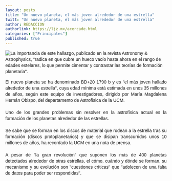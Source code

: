 ```yaml
---
layout: posts
title: "Un nuevo planeta, el más joven alrededor de una estrella"
twitt: "Un nuevo planeta, el más joven alrededor de una estrella"
author: REDACCION
authorlink: https://ljz.mx/acercade.html
categories: ["Principales"]
published: true
---
```

<span style="font-family: Arial, sans-serif; line-height: 19px;"><span style="font-family: Tahoma, Helvetica, Arial, sans-serif; line-height: 15px;"><img src="http://ljz.mx/images/stories/planeta.jpg" border="0" style="float: left; border: 0px initial initial;" /></span>La importancia de este hallazgo, publicado en la revista Astronomy & Astrophysics, "radica en que cubre un hueco vacío hasta ahora en el rango de edades estelares, lo que permite cimentar y contrastar las teorías de formación planetaria". </span>

<p style="text-align: justify;">
  <span style="font-family: Arial, sans-serif; line-height: 19px;">El nuevo planeta se ha denominado BD+20 1790 b y es "el más joven hallado alrededor de una estrella", cuya edad mínima está estimada en unos 35 millones de años, según este equipo de investigadores, dirigido por María Magdalena Hernán Obispo, del departamento de Astrofísica de la UCM. <br style="padding: 0px; margin: 0px;" /><br style="padding: 0px; margin: 0px;" />Uno de los grandes problemas sin resolver en la astrofísica actual es la formación de los planetas alrededor de las estrellas. <br style="padding: 0px; margin: 0px;" /><br style="padding: 0px; margin: 0px;" />Se sabe que se forman en los discos de material que rodean a la estrella tras su formación (discos protoplanetarios) y que se disipan transcurridos unos 10 millones de años, ha recordado la UCM en una nota de prensa. <br style="padding: 0px; margin: 0px;" /><br style="padding: 0px; margin: 0px;" />A pesar de "la gran revolución" que suponen los más de 400 planetas detectados alrededor de otras estrellas, el cómo, cuándo y dónde se forman, su mecanismo y su evolución son "cuestiones críticas" que "adolecen de una falta de datos para poder ser respondidas". </span>
</p>

